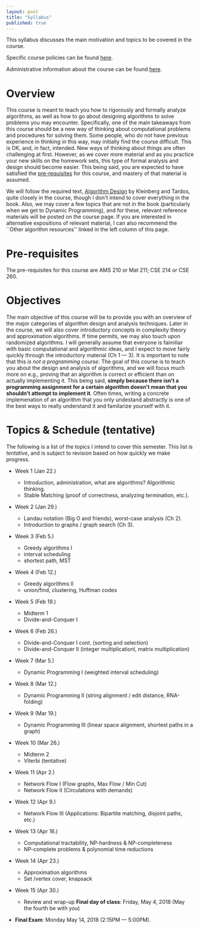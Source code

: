 ```yaml
---
layout: post
title: "Syllabus"
published: true
---
```


This syllabus discusses the main motivation and topics to be covered in the course. 

Specific course policies can be found [here](https://rob-p.github.io/CSE373S18/policies.html).

Administrative information about the course can be found [here](https://rob-p.github.io/CSE373S18/administrative.html).

Overview
============

This course is meant to teach you how to rigorously and formally analyze
algorithms, as well as how to go about designing algorithms to solve problems
you may encounter. Specifically, one of the main takeaways from this course
should be a new way of thinking about computational problems and procedures for
solving them. Some people, who do not have previous experience in thinking in
this way, may initially find the course difficult. This is OK, and, in fact,
intended. New ways of thinking about things are often challenging at first.
However, as we cover more material and as you practice your new skills on the
homework sets, this type of formal analysis and design should become easier.
This being said, you are expected to have satisfied
the [pre-requisites](#prereq) for this course, and mastery of that material is
assumed.

We will follow the required text, [Algorithm Design](https://www.amazon.com/Algorithm-Design-Kleinberg-published-Addison-Wesley/dp/B00E31S1LW/ref=sr_1_10?s=books&ie=UTF8&qid=1516546594&sr=1-10&keywords=Algorithm+Design) by Kleinberg and Tardos, quite closely in the course, though I don't intend to cover everything in the book. Also, we may cover a few topics that are not in the book (particularly when we get to Dynamic Programming), and for these, relevant reference materials will be posted on the course page. If you are interested in alternative expositions of relevant material, I can also recommend the ``Other algorithm resources'' linked in the left column of this page.

Pre-requisites
==================
<a name="prereq"></a>

The pre-requisites for this course are AMS 210 or Mat 211; CSE 214 or CSE 260.

Objectives
============

The main objective of this course will be to provide you with an overview of the
major categories of algorithm design and analysis techniques. Later in the
course, we will also cover introductory concepts in complexity theory and
approximation algorithms. If time permits, we may also touch upon randomized
algorithms. I will generally assume that everyone is faimiliar with basic
computational and algorithmic ideas, and I expect to move fairly quickly through
the introductory material (Ch 1 — 3). It is important to note that this _is not
a programming course_. The goal of this course is to teach you about the design
and analysis of algorithms, and we will focus much more on e.g., proving that an
algorithm is correct or efficient than on actually implementing it. This being
said, **simply because there isn’t a programming assignment for a certain
algorithm doesn’t mean that you shouldn’t attempt to implement it**. Often
times, writing a concrete implemenation of an algorithm that you only undestand
abstractly is one of the best ways to really understand it and familarize
yourself with it.
 
Topics & Schedule (tentative)
====================================

The following is a list of the topics I intend to cover this semester.  This list is _tentative_, and is subject to revision based on how quickly we make progress.

* Week 1 (Jan 22.)
   - Introduction, administration, what are algorithms? Algorithmic thinking.
   - Stable Matching (proof of correctness, analyzing termination, etc.).
   
* Week 2 (Jan 29.)
   - Landau notation (Big O and friends), worst-case analysis (Ch 2).
   - Introduction to graphs / graph search (Ch 3).

* Week 3 (Feb 5.)
   - Greedy algorithms I 
   - interval scheduling
   - shortest path, MST

* Week 4 (Feb 12.)
   - Greedy algorithms II
   - union/find, clustering, Huffman codes
   
* Week 5 (Feb 19.)
   - Midterm 1
   - Divide-and-Conquer I

* Week 6 (Feb 26.)
   - Divide-and-Conquer I cont. (sorting and selection)
   - Divide-and-Conquer II (integer multiplicationl, matrix multiplication)
   
* Week 7 (Mar 5.)
   - Dynamic Programming I (weighted interval scheduling)
   
* Week 8 (Mar 12.)
   - Dynamic Programming II (string alignment / edit distance, RNA-folding)
      
* Week 9 (Mar 19.)
   - Dynamic Programming III (linear space alignment, shortest paths in a graph)
   
* Week 10 (Mar 26.)
   - Midterm 2
   - Viterbi (tentative)

* Week 11 (Apr 2.)
   - Network Flow I (Flow graphs, Max Flow / Min Cut)
   - Network Flow II (Circulations with demands)

* Week 12 (Apr 9.)
   - Network Flow III (Applications: Bipartite matching, disjoint paths, etc.)

* Week 13 (Apr 16.)
   - Computational tractability, NP-hardness & NP-completeness
   - NP-complete problems & polynomial time reductions
   
* Week 14 (Apr 23.)
   - Approximation algorithms 
   - Set /vertex cover, knapsack
   
* Week 15 (Apr 30.)
  - Review and wrap-up **Final day of class**: Friday, May 4, 2018 (May the fourth be with you)
  
* **Final Exam**: Monday May 14, 2018 (2:15PM &mdash; 5:00PM).  
